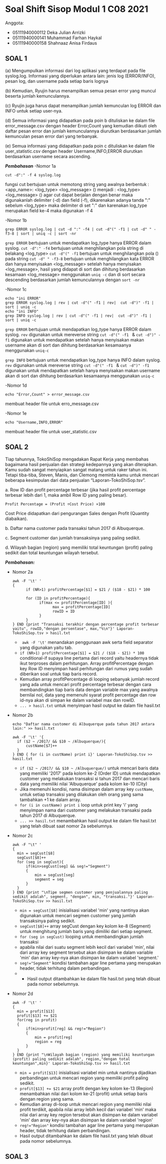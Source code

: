 # Soal Shift Sisop Modul 1 C08 2021
Anggota:
- 05111940000112 Deka Julian Arrizki	    
- 05111940000141 Muhammad Farhan Haykal	
- 05111940000158 Shahnaaz Anisa Firdaus 	

## SOAL 1 
(a) Mengumpulkan informasi dari log aplikasi yang terdapat pada file syslog.log. Informasi yang diperlukan antara lain: jenis log (ERROR/INFO), pesan log, dan username pada setiap baris lognya

(b) Kemudian, Ryujin harus menampilkan semua pesan error yang muncul beserta jumlah kemunculannya.

(c) Ryujin juga harus dapat menampilkan jumlah kemunculan log ERROR dan INFO untuk setiap user-nya.

(d) Semua informasi yang didapatkan pada poin b dituliskan ke dalam file error_message.csv dengan header Error,Count yang kemudian diikuti oleh daftar pesan error dan jumlah kemunculannya diurutkan berdasarkan jumlah kemunculan pesan error dari yang terbanyak.

(e) Semua informasi yang didapatkan pada poin c dituliskan ke dalam file user_statistic.csv dengan header Username,INFO,ERROR diurutkan berdasarkan username secara ascending.

**_Pembahasan_**
-Nomor 1a
```
cut -d":" -f 4 syslog.log
```
fungsi cut bertujuan untuk memotong string yang awalnya berbentuk :
<time> <hostname> <app_name>: <log_type> <log_message> (<username>)
menjadi :
<log_type> <log_message> (<username>)
agar cut dapat berjalan dengan benar maka digunakanlah delimiter (-d) dan field (-f), dikarenakan adanya tanda ":" sebelum <log_type> maka delimiter di set ":" dan karenakan log_type merupakan field ke-4 maka digunakan -f 4

-Nomor 1b
```
grep ERROR syslog.log | cut -d ":" -f4 | cut -d"(" -f1 | cut -d" " -f3-8 | sort | uniq -c | sort -nr 
```
`grep ERROR` bertujuan untuk mendapatkan log_type hanya ERROR dalam syslog.
`cut -d":" -f4` bertujuan untuk menghilangkan pola string di belakang <log_type>
`cut -d"(" -f1` bertujuan untuk menghilangkan pola (<username>) pada string
`cut -d" " -f3-8` bertujuan untuk menghilangkan kata ERROR dan hanya menyisakan <log_message>
setelah hanya menyisakan <log_message>, hasil yang didapat di sort dan dihitung berdasarkan kesamaan <log_message> menggunakan `uniq -c` dan di sort secara descending berdasarkan jumlah kemunculannya dengan `sort -nr`

-Nomor 1c
```
echo "ini ERROR"
grep ERROR syslog.log | rev | cut -d"(" -f1 | rev|  cut -d")" -f1 | sort | uniq -c 
echo "ini INFO"
grep INFO syslog.log | rev | cut -d"(" -f1 | rev|  cut -d")" -f1 | sort | uniq -c
```
`grep ERROR` bertujuan untuk mendapatkan log_type hanya ERROR dalam syslog.
`rev` digunakan untuk mereverse string
`cut -d"(" -f1 ` & `cut -d")" -f1` digunakan untuk mendapatkan <username>
setelah hanya menyisakan <username> makan username akan di sort dan dihitung berdasarkan kesamaanya menggunakan `uniq-c`

`grep INFO` bertujuan untuk mendapatkan log_type hanya INFO dalam syslog.
`rev` digunakan untuk mereverse string
`cut -d"(" -f1 ` & `cut -d")" -f1` digunakan untuk mendapatkan <username>
setelah hanya menyisakan <username> makan username akan di sort dan dihitung berdasarkan kesamaanya menggunakan `uniq-c`

-Nomor 1d
```
echo "Error,Count" > error_message.csv
```
membuat header file untuk erro_message.csv

-Nomor 1e
```
echo "Username,INFO,ERROR"
```
membuat header file untuk user_statistic.csv

## SOAL 2
Tiap tahunnya, TokoShiSop mengadakan Rapat Kerja yang membahas bagaimana hasil penjualan dan strategi kedepannya yang akan diterapkan. Kamu sudah sangat menyiapkan sangat matang untuk raker tahun ini. Tetapi tiba-tiba, Steven, Manis, dan Clemong meminta kamu untuk mencari beberapa kesimpulan dari data penjualan “Laporan-TokoShiSop.tsv”.

a. Row ID dan profit percentage terbesar (jika hasil profit percentage terbesar lebih dari 1, maka ambil Row ID yang paling besar). 
  ```
  Profit Percentage = (Profit ÷Cost Price) ×100
  ```
  Cost Price didapatkan dari pengurangan Sales dengan Profit (Quantity diabaikan).

b. Daftar nama customer pada transaksi tahun 2017 di Albuquerque.

c. Segment customer dan jumlah transaksinya yang paling sedikit.

d. Wilayah bagian (region) yang memiliki total keuntungan (profit) paling sedikit dan total keuntungan wilayah tersebut.

**_Pembahasan:_**
- Nomor 2a
  ```
  awk -F '\t' '
  {	
	    if (NR>1) profitPercentage[$1] = $21 / ($18 - $21) * 100
	
	    for (ID in profitPercentage){
		      if(max <= profitPercentage[ID] ){
			        max = profitPercentage[ID]
			        rowID = ID
		      }	
	    }	
  } END {print "Transaksi terakhir dengan percentage profit terbesar yaitu", rowID,"dengan persentase", max,"%\n"}' Laporan-TokoShiSop.tsv > hasil.txt
  ```
   - ` awk -F '\t'`  menandakan penggunaan awk serta field separator yang digunakan yaitu tab.
   - `if (NR>1) profitPercentage[$1] = $21 / ($18 - $21) * 100`  conditional-if supaya line pertama dari record yaitu headernya tidak ikut terproses dalam perhitungan. Array profitPercentage dengan key Row ID menyimpan hasil perhitungan dari rumus yang sudah diberikan soal untuk tiap baris record.
   - Kemudian array profitPercentage di looping sebanyak jumlah record yang ada untuk mencari profit percentage terbesar dengan cara membandingkan tiap baris data dengan variable max yang awalnya bernilai nol, data yang memenuhi syarat profit percentage dan row id-nya akan di simpan ke dalam variabel max dan rowID.
   - `... > hasil.txt` untuk menyimpan hasil output ke dalam file hasil.txt

- Nomor 2b
  ```
  echo "Daftar nama customer di Albuquerque pada tahun 2017 antara lain:" >> hasil.txt

  awk -F '\t' '{
	if ($2 ~ /2017/ && $10 ~ /Albuquerque/){
		custName[$7]++
	}
  } END { for (i in custName) print i}' Laporan-TokoShiSop.tsv >> hasil.txt
  ```
  - `if ($2 ~ /2017/ && $10 ~ /Albuquerque/)` untuk mencari baris data yang memiliki '2017' pada kolom ke-2 (Order ID) untuk mendapatkan customer yang melakukan transaksi si tahun 2017 dan mencari baris data yang memiliki nilai 'Albuquerque' pada kolom ke-10 (City) 
  - Jika memenuhi kondisi, nama disimpan dalam array key `custName`, untuk setiap transaksi yang dilakukan oleh orang yang sama tambahkan +1 ke dalam array.
  - `for (i in custName) print i` loop untuk print key 'i' yang menyimpan nama dari customer yang melakukan transaksi pada tahun 2017 di Albuquerque.
  - `... >> hasil.txt` menambahkan hasil output ke dalam file hasil.txt yang telah dibuat saat nomor 2a sebelumnya.

- Nomor 2c
  ```
  awk -F "\t" '
  {	
	min = segCust[$8]
	segCust[$8]++
	for (seg in segCust){
		if(min>segCust[seg] && seg!="Segment")
		{
			min = segCust[seg]
			segment = seg
		}
	}
  } END {print "\nTipe segmen customer yang penjualannya paling sedikit adalah", segment, "dengan", min, "transaksi."}' Laporan-TokoShiSop.tsv >> hasil.txt
  ```
  - `min = segCust[$8]` inisialisasi variabel 'min' yang nantinya akan digunakan untuk mencari segmen customer yang jumlah transaksinya paling sedikit.
  - `segCust[$8]++` array segCust dengan key kolom ke-8 (Segment) untuk menghitung jumlah baris yang dimiliki dari setiap segment.
  - `for (seg in segCust)` looping untuk membandingkan jumlah transaksi
  - apabila nilai dari suatu segment lebih kecil dari variabel 'min', nilai dari array key segment tersebut akan disimpan ke dalam variable 'min' dan array key-nya akan disimpan ke dalam variabel 'segment.'
  - `seg!="Segment"` kondisi tambahan agar line pertama yang merupakan header, tidak terhitung dalam perbandingan.
  -   - Hasil output ditambahkan ke dalam file hasil.txt yang telah dibuat pada nomor sebelumnya.

- Nomor 2d
  ```
  awk -F '\t' '
  {	
	min = profit[$13]	
	profit[$13] += $21
	for(reg in profit)
	{
		if(min>profit[reg] && reg!="Region")
		{
			min = profit[reg]
			region = reg
		}
	}
  } END {print "\nWilayah bagian (region) yang memiliki keuntungan (profit) paling sedikit adalah", region,"dengan total keuntungan",min}' Laporan-TokoShiSop.tsv >> hasil.txt
  ```
  - `min = profit[$13]` inisialisasi variabel min untuk nantinya dijadikan perbandingan untuk mencari region yang memiliki profit paling sedikit.
  - `profit[$13] += $21` array profit dengan key kolom ke-13 (Region) menambahkan nilai dari kolom ke-21 (profit) untuk setiap baris dengan region yang sama.
  - Kemudian array di-loop untuk mencari region yang memiliki nilai profit terdikit, apabila nilai array lebih kecil dari variabel 'min' maka nilai dari array key region tersebut akan disimpan ke dalam variabel 'min' dan array key-nya akan disimpan ke dalam variabel 'region'
  - `reg!="Region"` kondisi tambahan agar line pertama yang merupakan header, tidak terhitung dalam perbandingan.
  - Hasil output ditambahkan ke dalam file hasil.txt yang telah dibuat pada nomor sebelumnya.

## SOAL 3 
